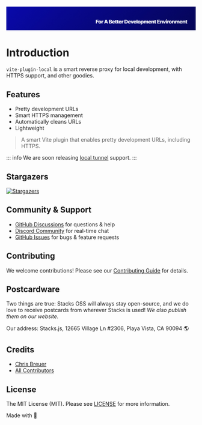 <p align="center"><img src="https://github.com/stacksjs/vite-plugin-local/blob/main/.github/art/cover.jpg?raw=true" alt="Social Card of this repo"></p>

# Introduction

`vite-plugin-local` is a smart reverse proxy for local development, with HTTPS support, and other goodies.

## Features

- Pretty development URLs
- Smart HTTPS management
- Automatically cleans URLs
- Lightweight

> A smart Vite plugin that enables pretty development URLs, including HTTPS.

::: info
We are soon releasing [local tunnel](https://localtunnel.sh/) support.
:::

## Stargazers

[![Stargazers](https://starchart.cc/stacksjs/vite-plugin-local.svg?variant=adaptive)](https://starchart.cc/stacksjs/vite-plugin-local)

## Community & Support

- [GitHub Discussions](https://github.com/stacksjs/clarity/discussions) for questions & help
- [Discord Community](https://discord.gg/stacksjs) for real-time chat
- [GitHub Issues](https://github.com/stacksjs/clarity/issues) for bugs & feature requests

## Contributing

We welcome contributions! Please see our [Contributing Guide](https://github.com/stacksjs/stacks/blob/main/.github/CONTRIBUTING.md) for details.

## Postcardware

Two things are true: Stacks OSS will always stay open-source, and we do love to receive postcards from wherever Stacks is used! _We also publish them on our website._

Our address: Stacks.js, 12665 Village Ln #2306, Playa Vista, CA 90094 🌎

## Credits

- [Chris Breuer](https://github.com/chrisbbreuer)
- [All Contributors](https://github.com/stacksjs/vite-plugin-local/contributors)

## License

The MIT License (MIT). Please see [LICENSE](/license) for more information.

Made with 💙
